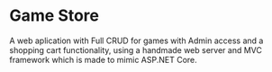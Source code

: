# Game Store
A web aplication with Full CRUD for games with Admin access and a shopping cart functionality, using a handmade web server and MVC framework which is made to mimic ASP.NET Core.
